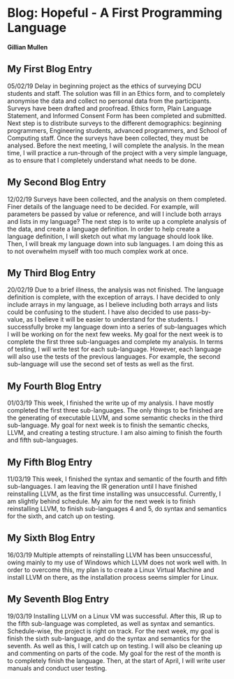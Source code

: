 # Blog: Hopeful - A First Programming Language

**Gillian Mullen**

## My First Blog Entry

05/02/19
Delay in beginning project as the ethics of surveying DCU students and staff. The solution was fill in an Ethics form, and to completely anonymise the data and collect no personal data from the participants.
Surveys have been drafted and proofread. Ethics form, Plain Language Statement, and Informed Consent Form has been completed and submitted.
Next step is to distribute surveys to the different demographics: beginning programmers, Engineering students, advanced programmers, and School of Computing staff. Once the surveys have been collected, they must be analysed.
Before the next meeting, I will complete the analysis. In the mean time, I will practice a run-through of the project with a very simple language, as to ensure that I completely understand what needs to be done.

## My Second Blog Entry

12/02/19
Surveys have been collected, and the analysis on them completed.
Finer details of the language need to be decided. For example, will parameters be passed by value or reference, and will I include both arrays and lists in my language?
The next step is to write up a complete analysis of the data, and create a language definition. In order to help create a language definition, I will sketch out what my language should look like. Then, I will break my language down into sub languages. I am doing this as to not overwhelm myself with too much complex work at once.

## My Third Blog Entry

20/02/19
Due to a brief illness, the analysis was not finished. The language definition is complete, with the exception of arrays. I have decided to only include arrays in my language, as I believe including both arrays and lists could be confusing to the student. I have also decided to use pass-by-value, as I believe it will be easier to understand for the students. I successfully broke my language down into a series of sub-languages which I will be working on for the next few weeks.
My goal for the next week is to complete the first three sub-languages and complete my analysis.
In terms of testing, I will write test for each sub-language. However, each language will also use the tests of the previous languages. For example, the second sub-language will use the second set of tests as well as the first.

## My Fourth Blog Entry

01/03/19
This week, I finished the write up of my analysis. I have mostly completed the first three sub-languages. The only things to be finished are the generating of executable LLVM, and some semantic checks in the third sub-language.
My goal for next week is to finish the semantic checks, LLVM, and creating a testing structure. I am also aiming to finish the fourth and fifth sub-languages.

## My Fifth Blog Entry

11/03/19
This week, I finished the syntax and semantic of the fourth and fifth sub-languages. I am leaving the IR generation until I have finished reinstalling LLVM, as the first time installing was unsuccessful. Currently, I am slightly behind schedule.
My aim for the next week is to finish reinstalling LLVM, to finish sub-languages 4 and 5, do syntax and semantics for the sixth, and catch up on testing.

## My Sixth Blog Entry

16/03/19
Multiple attempts of reinstalling LLVM has been unsuccessful, owing mainly to my use of Windows which LLVM does not work well with.  In order to overcome this, my plan is to create a Linux Virtual Machine and install LLVM on there, as the installation process seems simpler for Linux.

## My Seventh Blog Entry

19/03/19
Installing LLVM on a Linux VM was successful. After this, IR up to the fifth sub-language was completed, as well as syntax and semantics. Schedule-wise, the project is right on track.
For the next week, my goal is finish the sixth sub-language, and do the syntax and semantics for the seventh. As well as this, I will catch up on testing. I will also be cleaning up and commenting on parts of the code. My goal for the rest of the month is to completely finish the language. Then, at the start of April, I will write user manuals and conduct user testing.
